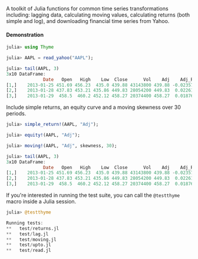 A toolkit of Julia functions for common time series transformations including:
lagging data, calculating moving values, calculating returns (both simple and log), 
and downloading financial time series from Yahoo.
 
#### Demonstration

````julia
julia> using Thyme

julia> AAPL = read_yahoo("AAPL");

julia> tail(AAPL, 3)
3x10 DataFrame:
              Date   Open   High    Low  Close      Vol    Adj    Adj_RET Adj_equity skewness_30
[1,]    2013-01-25 451.69 456.23  435.0 439.88 43143800 439.88 -0.0235738    146.627    -1.68528
[2,]    2013-01-28 437.83 453.21 435.86 449.83 28054200 449.83  0.0226198    149.943    -1.50955
[3,]    2013-01-29  458.5  460.2 452.12 458.27 20374400 458.27  0.0187626    152.757    -1.27737
````

Include simple returns, an equity curve and a moving skewness over 30 periods.

````julia
julia> simple_return!(AAPL, "Adj");

julia> equity!(AAPL, "Adj");

julia> moving!(AAPL, "Adj", skewness, 30);

julia> tail(AAPL, 3)
3x10 DataFrame:
              Date   Open   High    Low  Close      Vol    Adj    Adj_RET Adj_equity skewness_30
[1,]    2013-01-25 451.69 456.23  435.0 439.88 43143800 439.88 -0.0235738    146.627    -1.68528
[2,]    2013-01-28 437.83 453.21 435.86 449.83 28054200 449.83  0.0226198    149.943    -1.50955
[3,]    2013-01-29  458.5  460.2 452.12 458.27 20374400 458.27  0.0187626    152.757    -1.27737
````

If you're interested in running the test suite, you can call the `@testthyme` macro inside a Julia session.

````julia
julia> @testthyme

Running tests: 
**   test/returns.jl
**   test/lag.jl
**   test/moving.jl
**   test/upto.jl
**   test/read.jl
````
